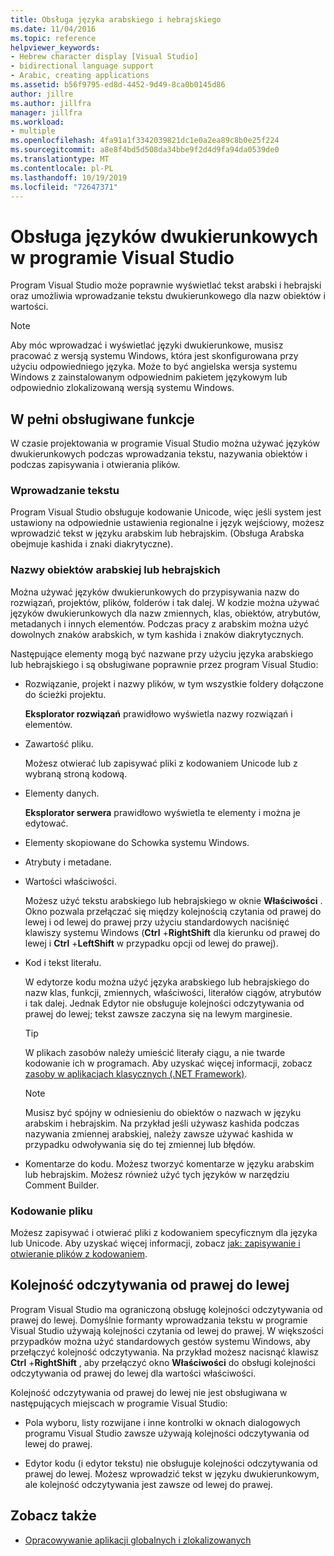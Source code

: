 ```yaml
---
title: Obsługa języka arabskiego i hebrajskiego
ms.date: 11/04/2016
ms.topic: reference
helpviewer_keywords:
- Hebrew character display [Visual Studio]
- bidirectional language support
- Arabic, creating applications
ms.assetid: b56f9795-ed8d-4452-9d49-8ca0b0145d86
author: jillre
ms.author: jillfra
manager: jillfra
ms.workload:
- multiple
ms.openlocfilehash: 4fa91a1f3342039821dc1e0a2ea89c8b0e25f224
ms.sourcegitcommit: a8e8f4bd5d508da34bbe9f2d4d9fa94da0539de0
ms.translationtype: MT
ms.contentlocale: pl-PL
ms.lasthandoff: 10/19/2019
ms.locfileid: "72647371"
---
```

# <a name="support-for-bidirectional-languages-in-visual-studio"></a>Obsługa języków dwukierunkowych w programie Visual Studio

Program Visual Studio może poprawnie wyświetlać tekst arabski i hebrajski oraz umożliwia wprowadzanie tekstu dwukierunkowego dla nazw obiektów i wartości.

> [!NOTE]
> Aby móc wprowadzać i wyświetlać języki dwukierunkowe, musisz pracować z wersją systemu Windows, która jest skonfigurowana przy użyciu odpowiedniego języka. Może to być angielska wersja systemu Windows z zainstalowanym odpowiednim pakietem językowym lub odpowiednio zlokalizowaną wersją systemu Windows.

## <a name="fully-supported-features"></a>W pełni obsługiwane funkcje

W czasie projektowania w programie Visual Studio można używać języków dwukierunkowych podczas wprowadzania tekstu, nazywania obiektów i podczas zapisywania i otwierania plików.

### <a name="text-entry"></a>Wprowadzanie tekstu

Program Visual Studio obsługuje kodowanie Unicode, więc jeśli system jest ustawiony na odpowiednie ustawienia regionalne i język wejściowy, możesz wprowadzić tekst w języku arabskim lub hebrajskim. (Obsługa Arabska obejmuje kashida i znaki diakrytyczne).

### <a name="arabic-or-hebrew-object-names"></a>Nazwy obiektów arabskiej lub hebrajskich

Można używać języków dwukierunkowych do przypisywania nazw do rozwiązań, projektów, plików, folderów i tak dalej. W kodzie można używać języków dwukierunkowych dla nazw zmiennych, klas, obiektów, atrybutów, metadanych i innych elementów. Podczas pracy z arabskim można użyć dowolnych znaków arabskich, w tym kashida i znaków diakrytycznych.

Następujące elementy mogą być nazwane przy użyciu języka arabskiego lub hebrajskiego i są obsługiwane poprawnie przez program Visual Studio:

- Rozwiązanie, projekt i nazwy plików, w tym wszystkie foldery dołączone do ścieżki projektu.

   **Eksplorator rozwiązań** prawidłowo wyświetla nazwy rozwiązań i elementów.

- Zawartość pliku.

   Możesz otwierać lub zapisywać pliki z kodowaniem Unicode lub z wybraną stroną kodową.

- Elementy danych.

   **Eksplorator serwera** prawidłowo wyświetla te elementy i można je edytować.

- Elementy skopiowane do Schowka systemu Windows.

- Atrybuty i metadane.

- Wartości właściwości.

   Możesz użyć tekstu arabskiego lub hebrajskiego w oknie **Właściwości** . Okno pozwala przełączać się między kolejnością czytania od prawej do lewej i od lewej do prawej przy użyciu standardowych naciśnięć klawiszy systemu Windows (**Ctrl** +**RightShift** dla kierunku od prawej do lewej i **Ctrl** +**LeftShift** w przypadku opcji od lewej do prawej).

- Kod i tekst literału.

   W edytorze kodu można użyć języka arabskiego lub hebrajskiego do nazw klas, funkcji, zmiennych, właściwości, literałów ciągów, atrybutów i tak dalej. Jednak Edytor nie obsługuje kolejności odczytywania od prawej do lewej; tekst zawsze zaczyna się na lewym marginesie.

   > [!TIP]
   > W plikach zasobów należy umieścić literały ciągu, a nie twarde kodowanie ich w programach. Aby uzyskać więcej informacji, zobacz [zasoby w aplikacjach klasycznych (.NET Framework)](/dotnet/framework/resources/index).

   > [!NOTE]
   > Musisz być spójny w odniesieniu do obiektów o nazwach w języku arabskim i hebrajskim. Na przykład jeśli używasz kashida podczas nazywania zmiennej arabskiej, należy zawsze używać kashida w przypadku odwoływania się do tej zmiennej lub błędów.

- Komentarze do kodu. Możesz tworzyć komentarze w języku arabskim lub hebrajskim. Możesz również użyć tych języków w narzędziu Comment Builder.

### <a name="file-encoding"></a>Kodowanie pliku

Możesz zapisywać i otwierać pliki z kodowaniem specyficznym dla języka lub Unicode. Aby uzyskać więcej informacji, zobacz [jak: zapisywanie i otwieranie plików z kodowaniem](../ide/how-to-save-and-open-files-with-encoding.md).

## <a name="right-to-left-reading-order"></a>Kolejność odczytywania od prawej do lewej

Program Visual Studio ma ograniczoną obsługę kolejności odczytywania od prawej do lewej. Domyślnie formanty wprowadzania tekstu w programie Visual Studio używają kolejności czytania od lewej do prawej. W większości przypadków można użyć standardowych gestów systemu Windows, aby przełączyć kolejność odczytywania. Na przykład możesz nacisnąć klawisz **Ctrl** +**RightShift** , aby przełączyć okno **Właściwości** do obsługi kolejności odczytywania od prawej do lewej dla wartości właściwości.

Kolejność odczytywania od prawej do lewej nie jest obsługiwana w następujących miejscach w programie Visual Studio:

- Pola wyboru, listy rozwijane i inne kontrolki w oknach dialogowych programu Visual Studio zawsze używają kolejności odczytywania od lewej do prawej.

- Edytor kodu (i edytor tekstu) nie obsługuje kolejności odczytywania od prawej do lewej. Możesz wprowadzić tekst w języku dwukierunkowym, ale kolejność odczytywania jest zawsze od lewej do prawej.

## <a name="see-also"></a>Zobacz także

- [Opracowywanie aplikacji globalnych i zlokalizowanych](globalizing-and-localizing-applications.md)
